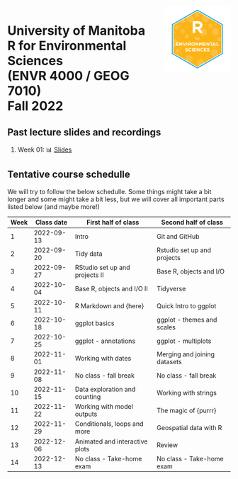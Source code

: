 <img src="img/R_for_EnvSci_2022_version.png" alt="course logo" align="right" height="150pm"/> 


# University of Manitoba </br> R for Environmental Sciences </br> (ENVR 4000 / GEOG 7010) </br> Fall 2022

## Past lecture slides and recordings

1. Week 01: :bar_chart: [Slides](https://www.dropbox.com/s/z3l3w6jb8paxah0/Wk1_UM_R_for_EnvSci.pptx?dl=0) 

## Tentative course schedulle

We will try to follow the below schedulle. Some things might take a bit longer and some might take a bit less, but we will cover all important parts listed below (and maybe more!)

Week | Class date | First half of class | Second half of class |
---- | ---------- | ------------------- | -------------------- |
1 | 2022-09-13 | Intro | Git and GitHub |
2 | 2022-09-20 | Tidy data | Rstudio set up and projects |
3 | 2022-09-27 | RStudio set up and projects II | Base R, objects and I/O |
4 | 2022-10-04 | Base R, objects and I/O II | Tidyverse |
5 | 2022-10-11 | R Markdown and {here} | Quick Intro to ggplot |
6 | 2022-10-18 | ggplot basics | ggplot - themes and scales |
7 | 2022-10-25 | ggplot - annotations | ggplot - multiplots |
8 | 2022-11-01 | Working with dates | Merging and joining datasets|
9 | 2022-11-08 | No class - fall break | No class - fall break |
10 | 2022-11-15 | Data exploration and counting | Working with strings |
11 | 2022-11-22 | Working with model outputs | The magic of {purrr} |
12 | 2022-11-29 | Conditionals, loops and more | Geospatial data with R|
13 | 2022-12-06 | Animated and interactive plots | Review |
14 |2022-12-13 | No class - Take-home exam | No class - Take-home exam |
